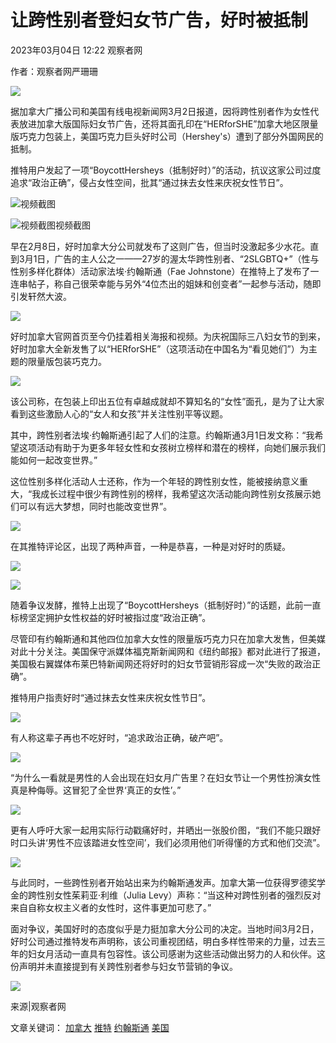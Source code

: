 # 让跨性别者登妇女节广告，好时被抵制

2023年03月04日 12:22 观察者网

作者：观察者网严珊珊

![](//beacon.sina.com.cn/a.gif?noScript)

据加拿大广播公司和美国有线电视新闻网3月2日报道，因将跨性别者作为女性代表放进加拿大版国际妇女节广告，还将其面孔印在“HERforSHE”加拿大地区限量版巧克力包装上，美国巧克力巨头好时公司（Hershey's）遭到了部分外国网民的抵制。

推特用户发起了一项“BoycottHersheys（抵制好时）”的活动，抗议这家公司过度追求“政治正确”，侵占女性空间，批其“通过抹去女性来庆祝女性节日”。

![视频截图](//n.sinaimg.cn/sinakd20230304s/181/w657h324/20230304/9cd1-2d134c64d3bd698a6dfe8ab15973f410.png)

![视频截图](//n.sinaimg.cn/sinakd20230304s/150/w628h322/20230304/9931-63c4f2f646b8d89a4d18cb5773193719.png)视频截图

早在2月8日，好时加拿大分公司就发布了这则广告，但当时没激起多少水花。直到3月1日，广告的主人公之一——27岁的渥太华跨性别者、“2SLGBTQ+”（性与性别多样化群体）活动家法埃·约翰斯通（Fae Johnstone）在推特上了发布了一连串帖子，称自己很荣幸能与另外“4位杰出的姐妹和创变者”一起参与活动，随即引发轩然大波。

![](//n.sinaimg.cn/sinakd20230304s/257/w536h521/20230304/e116-4c8369af1816ae9317168c0dbb21e105.png)

好时加拿大官网首页至今仍挂着相关海报和视频。为庆祝国际三八妇女节的到来，好时加拿大全新发售了以“HERforSHE”（这项活动在中国名为“看见她们”）为主题的限量版包装巧克力。

![](//n.sinaimg.cn/sinakd20230304s/110/w1080h630/20230304/20cc-19df54fec19489176d02f77e0bfc1d3c.png)

该公司称，在包装上印出五位有卓越成就却不算知名的“女性”面孔，是为了让大家看到这些激励人心的“女人和女孩”并关注性别平等议题。

其中，跨性别者法埃·约翰斯通引起了人们的注意。约翰斯通3月1日发文称：“我希望这项活动有助于为更多年轻女性和女孩树立榜样和潜在的榜样，向她们展示我们能如何一起改变世界。”

这位性别多样化活动人士还称，作为一个年轻的跨性别女性，能被接纳意义重大，“我成长过程中很少有跨性别的榜样，我希望这次活动能向跨性别女孩展示她们可以有远大梦想，同时也能改变世界”。

![](//n.sinaimg.cn/sinakd20230304s/777/w588h189/20230304/1104-c74c2f111d9d31c3f870fe0b4049c0b5.png)

在其推特评论区，出现了两种声音，一种是恭喜，一种是对好时的质疑。

![](//n.sinaimg.cn/sinakd20230304s/645/w535h110/20230304/8203-39e705d172474862db630d4e388cf8e0.png)

![](//n.sinaimg.cn/sinakd20230304s/540/w434h106/20230304/e0d8-eb4cb9a08dc41503f2eaf0058915bc6c.png)

随着争议发酵，推特上出现了“BoycottHersheys（抵制好时）”的话题，此前一直标榜坚定拥护女性权益的好时被指过度“政治正确”。

尽管印有约翰斯通和其他四位加拿大女性的限量版巧克力只在加拿大发售，但美媒对此十分关注。美国保守派媒体福克斯新闻网和《纽约邮报》都对此进行了报道，美国极右翼媒体布莱巴特新闻网还将好时的妇女节营销形容成一次“失败的政治正确”。

推特用户指责好时“通过抹去女性来庆祝女性节日”。

![](//n.sinaimg.cn/sinakd20230304s/77/w531h346/20230304/aa55-47caa10b71bac79b5d08b8e904538cea.png)

有人称这辈子再也不吃好时，“追求政治正确，破产吧”。

![](//n.sinaimg.cn/sinakd20230304s/667/w536h131/20230304/d21c-345e052e20a1f10693c2fc22a66dcd20.png)

“为什么一看就是男性的人会出现在妇女月广告里？在妇女节让一个男性扮演女性真是种侮辱。这冒犯了全世界‘真正的女性’。”

![](//n.sinaimg.cn/sinakd20230304s/382/w1035h147/20230304/2b64-8deb6f9f9225d5f0644bb779c917ad3b.png)

更有人呼吁大家一起用实际行动戳痛好时，并晒出一张股价图，“我们不能只跟好时口头讲‘男性不应该踏进女性空间’，我们必须用他们听得懂的方式和他们交流”。

![](//n.sinaimg.cn/sinakd20230304s/756/w529h227/20230304/7782-51c83537081d83527d78a874e24d4e9b.png)

与此同时，一些跨性别者开始站出来为约翰斯通发声。加拿大第一位获得罗德奖学金的跨性别女性茱莉亚·利维（Julia Levy）声称：“当这种对跨性别者的强烈反对来自自称女权主义者的女性时，这件事更加可悲了。”

面对争议，美国好时的态度似乎是力挺加拿大分公司的决定。当地时间3月2日，好时公司通过推特发布声明称，该公司重视团结，明白多样性带来的力量，过去三年的妇女月活动一直具有包容性。该公司感谢为这些活动做出努力的人和伙伴。这份声明并未直接提到有关跨性别者参与妇女节营销的争议。

![](//n.sinaimg.cn/sinakd20230304s/437/w588h649/20230304/4ee2-a468ed4f5bc2818cbc03ea7ee8b59279.png)

来源|观察者网

文章关键词： [加拿大](http://tags.finance.sina.com.cn/加拿大) [推特](http://tags.finance.sina.com.cn/推特) [约翰斯通](http://tags.finance.sina.com.cn/约翰斯通) [美国](http://tags.finance.sina.com.cn/美国)